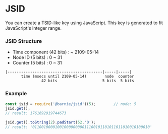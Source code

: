 # JSID
 You can create a TSID-like key using JavaScript. This key is generated to fit JavaScript's integer range.

### JSID Structure

- Time component (42 bits) : ~ 2109-05-14
- Node ID (5 bits) : 0 ~ 31
- Counter (5 bits) : 0 ~ 31
 
```
|------------------------------------------|-----|-----|
       time (msecs until 2109-05-14)        node  counter
                42 bits                    5 bits  5 bits
```

### Example
```js
const jsid = require('@barnie/jsid')(5);        // node: 5
jsid.get();
// result: 1761692919744673

jsid.get().toString(2).padStart(52,'0');
// result: '0110010000100100000000011100101101011011010010100010'
```
